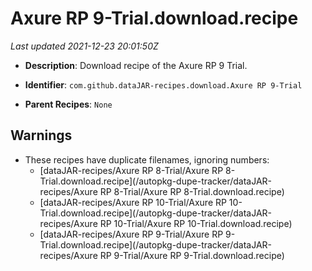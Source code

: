# Axure RP 9-Trial.download.recipe

_Last updated 2021-12-23 20:01:50Z_

- **Description**: Download recipe of the Axure RP 9 Trial.

- **Identifier**: `com.github.dataJAR-recipes.download.Axure RP 9-Trial`

- **Parent Recipes**: `None`


## Warnings

- These recipes have duplicate filenames, ignoring numbers:
    - [dataJAR-recipes/Axure RP 8-Trial/Axure RP 8-Trial.download.recipe](/autopkg-dupe-tracker/dataJAR-recipes/Axure RP 8-Trial/Axure RP 8-Trial.download.recipe)
    - [dataJAR-recipes/Axure RP 10-Trial/Axure RP 10-Trial.download.recipe](/autopkg-dupe-tracker/dataJAR-recipes/Axure RP 10-Trial/Axure RP 10-Trial.download.recipe)
    - [dataJAR-recipes/Axure RP 9-Trial/Axure RP 9-Trial.download.recipe](/autopkg-dupe-tracker/dataJAR-recipes/Axure RP 9-Trial/Axure RP 9-Trial.download.recipe)